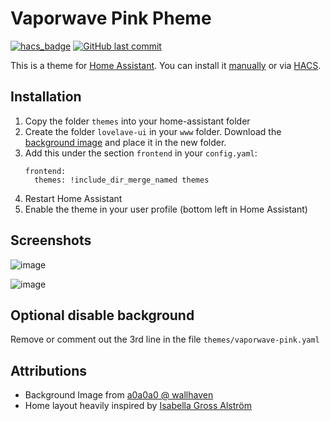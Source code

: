 # Vaporwave Pink Pheme
[![hacs_badge](https://img.shields.io/badge/HACS-Default-orange.svg)](https://github.com/hacs/integration)
[![GitHub last commit](https://img.shields.io/github/last-commit/linsvensson/vaporwave-pink-theme)](https://github.com/linsvensson/vaporwave-pink-theme)

This is a theme for [Home Assistant](https://www.home-assistant.io/). You can install it [manually](#installation) or via [HACS](https://hacs.xyz/).

## Installation
1. Copy the folder `themes` into your home-assistant folder
2. Create the folder `lovelave-ui` in your `www` folder. Download the [background image](https://github.com/linsvensson/vaporwave-pink-theme/raw/master/www/lovelace-ui/pink-with-mountains.jpg) and place it in the new folder.
3. Add this under the section `frontend` in your `config.yaml`:
    ```
    frontend:
      themes: !include_dir_merge_named themes
    ```
4. Restart Home Assistant
5. Enable the theme in your user profile (bottom left in Home Assistant)
 
## Screenshots
![image](https://user-images.githubusercontent.com/5594088/72549551-3511e500-3891-11ea-8806-1248dd50f523.PNG)

![image](https://user-images.githubusercontent.com/5594088/72549495-17dd1680-3891-11ea-8919-5fd18ff36a64.PNG)

## Optional disable background
Remove or comment out the 3rd line in the file `themes/vaporwave-pink.yaml`

## Attributions
- Background Image from [a0a0a0 @ wallhaven](https://whvn.cc/5wdj69)
- Home layout heavily inspired by [Isabella Gross Alström](https://isabellaalstrom.github.io/)
